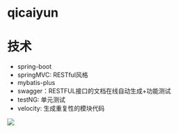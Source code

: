 # qicaiyun
# 技术
- spring-boot 
- springMVC: RESTful风格
- mybatis-plus
- swagger：RESTFUL接口的文档在线自动生成+功能测试
- testNG: 单元测试
- velocity: 生成重复性的模块代码

![](1.png)